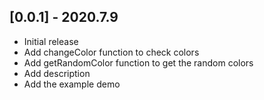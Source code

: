 ## [0.0.1] - 2020.7.9
* Initial release
* Add changeColor function to check colors 
* Add getRandomColor function to get the random colors 
* Add description
* Add the example demo 
